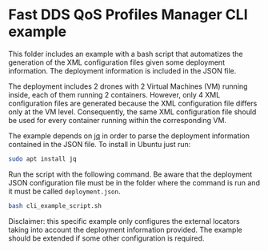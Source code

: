 # Fast DDS QoS Profiles Manager CLI example

This folder includes an example with a bash script that automatizes the generation of the XML configuration files given some deployment information.
The deployment information is included in the JSON file.

The deployment includes 2 drones with 2 Virtual Machines (VM) running inside, each of them running 2 containers.
However, only 4 XML configuration files are generated because the XML configuration file differs only at the VM level.
Consequently, the same XML configuration file should be used for every container running within the corresponding VM.

The example depends on [jq](https://stedolan.github.io/jq/) in order to parse the deployment information contained in the JSON file.
To install in Ubuntu just run:

```bash
sudo apt install jq
```

Run the script with the following command. Be aware that the deployment JSON configuration file must be in the folder where the command is run and it must be called `deployment.json`.

```bash
bash cli_example_script.sh
```

Disclaimer: this specific example only configures the external locators taking into account the deployment information provided.
The example should be extended if some other configuration is required.
